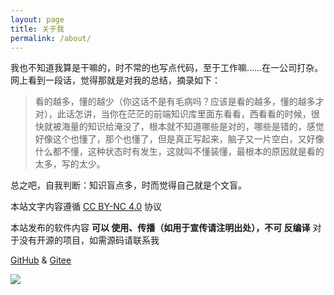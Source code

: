 ```yaml
---
layout: page
title: 关于我
permalink: /about/
---
```


我也不知道我算是干嘛的，时不常的也写点代码，至于工作嘛……在一公司打杂。网上看到一段话，觉得那就是对我的总结，摘录如下：

> 看的越多，懂的越少（你这话不是有毛病吗？应该是看的越多，懂的越多才对），此话怎讲，当你在茫茫的前端知识库里面东看看，西看看的时候，很快就被海量的知识给淹没了，根本就不知道哪些是对的，哪些是错的，感觉好像这个也懂了，那个也懂了，但是真正写起来，脑子又一片空白，又好像什么都不懂，这种状态时有发生，这就叫不懂装懂，最根本的原因就是看的太多，写的太少。

总之吧，自我判断：知识盲点多，时而觉得自己就是个文盲。

本站文字内容遵循 <a rel="license" href="https://creativecommons.org/licenses/by-nc/4.0/" target="_blank">CC BY-NC 4.0</a> 协议

本站发布的软件内容 <b>可以 使用、传播（如用于宣传请注明出处），不可 反编译</b> 对于没有开源的项目，如需源码请联系我

<a href="https://github.com/raoyi" target="_blank">GitHub</a> & <a href="https://gitee.com/raoyi" target="_blank">Gitee</a>

<a href="https://projecteuler.net" target="_blank"><img src="https://raoyi.net/img/pe.png"></a>
